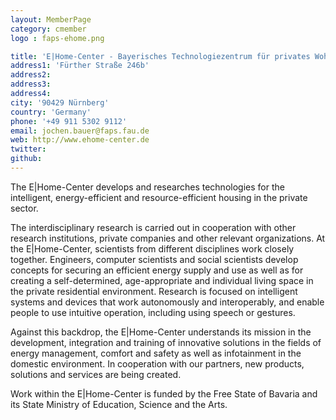```yaml
---
layout: MemberPage
category: cmember
logo : faps-ehome.png

title: 'E|Home-Center - Bayerisches Technologiezentrum für privates Wohnen'
address1: 'Fürther Straße 246b'
address2: 
address3: 
address4: 
city: '90429 Nürnberg'
country: 'Germany'
phone: '+49 911 5302 9112'
email: jochen.bauer@faps.fau.de
web: http://www.ehome-center.de
twitter: 
github:
---
```


The E\|Home-Center develops and researches technologies for the intelligent, energy-efficient and resource-efficient housing in the private sector.

<!-- more -->

The interdisciplinary research is carried out in cooperation with other research institutions, private companies and other relevant organizations. 
At the E\|Home-Center, scientists from different disciplines work closely together. 
Engineers, computer scientists and social scientists develop concepts for securing an efficient energy supply and use as well as for creating a self-determined, age-appropriate and individual living space in the private residential environment. 
Research is focused on intelligent systems and devices that work autonomously and interoperably, and enable people to use intuitive operation, including using speech or gestures.

Against this backdrop, the E\|Home-Center understands its mission in the development, integration and training of innovative solutions in the fields of energy management, comfort and safety as well as infotainment in the domestic environment. 
In cooperation with our partners, new products, solutions and services are being created.

Work within the E\|Home-Center is funded by the Free State of Bavaria and its State Ministry of Education, Science and the Arts. 
